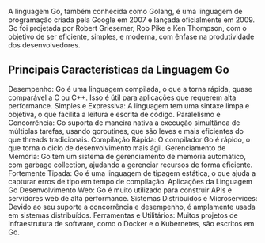 A linguagem Go, também conhecida como Golang, é uma linguagem de programação criada pela Google em 2007 e lançada oficialmente em 2009. Go foi projetada por Robert Griesemer, Rob Pike e Ken Thompson, com o objetivo de ser eficiente, simples, e moderna, com ênfase na produtividade dos desenvolvedores.

## Principais Características da Linguagem Go
Desempenho: Go é uma linguagem compilada, o que a torna rápida, quase comparável a C ou C++. Isso é útil para aplicações que requerem alta performance.
Simples e Expressiva: A linguagem tem uma sintaxe limpa e objetiva, o que facilita a leitura e escrita de código.
Paralelismo e Concorrência: Go suporta de maneira nativa a execução simultânea de múltiplas tarefas, usando goroutines, que são leves e mais eficientes do que threads tradicionais.
Compilação Rápida: O compilador Go é rápido, o que torna o ciclo de desenvolvimento mais ágil.
Gerenciamento de Memória: Go tem um sistema de gerenciamento de memória automático, com garbage collection, ajudando a gerenciar recursos de forma eficiente.
Fortemente Tipada: Go é uma linguagem de tipagem estática, o que ajuda a capturar erros de tipo em tempo de compilação.
Aplicações da Linguagem Go
Desenvolvimento Web: Go é muito utilizado para construir APIs e servidores web de alta performance.
Sistemas Distribuídos e Microservices: Devido ao seu suporte a concorrência e desempenho, é amplamente usada em sistemas distribuídos.
Ferramentas e Utilitários: Muitos projetos de infraestrutura de software, como o Docker e o Kubernetes, são escritos em Go.
